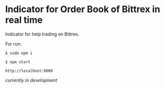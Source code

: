 # Indicator for Order Book of Bittrex in real time

Indicator for help trading on Bittrex.


For run:

`$ sudo npm i` 

`$ npm start` 


`http://localhost:8000`

_currently in development_